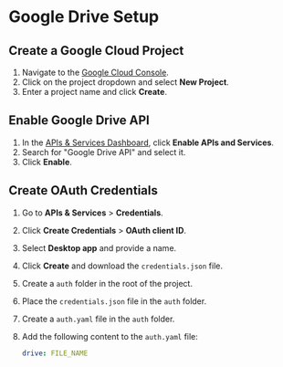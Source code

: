 # Google Drive Setup

## Create a Google Cloud Project

1. Navigate to the [Google Cloud Console](https://console.cloud.google.com/).
2. Click on the project dropdown and select **New Project**.
3. Enter a project name and click **Create**.

## Enable Google Drive API

1. In the [APIs & Services Dashboard](https://console.cloud.google.com/apis/dashboard), click **Enable APIs and Services**.
2. Search for "Google Drive API" and select it.
3. Click **Enable**.

## Create OAuth Credentials

1. Go to **APIs & Services** > **Credentials**.
2. Click **Create Credentials** > **OAuth client ID**.
3. Select **Desktop app** and provide a name.
4. Click **Create** and download the `credentials.json` file.
5. Create a `auth` folder in the root of the project.
6. Place the `credentials.json` file in the `auth` folder.
7. Create a `auth.yaml` file in the `auth` folder.
8. Add the following content to the `auth.yaml` file:

   ```yaml
   drive: FILE_NAME
   ```